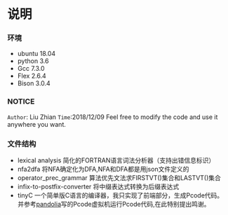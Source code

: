 # 说明

### 环境
- ubuntu 18.04
- python 3.6
- Gcc 7.3.0
- Flex 2.6.4
- Bison 3.0.4


### NOTICE
`Author`: Liu Zhian
`Time`:2018/12/09
Feel free to modify the code and use it anywhere you want.

### 文件结构
- lexical analysis
简化的FORTRAN语言词法分析器（支持出错信息标识）
- nfa2dfa
将NFA确定化为DFA,NFA和DFA都是用json文件定义的
- operator_prec_grammar
算法优先文法求FIRSTVT()集合和LASTVT()集合
- infix-to-postfix-converter
将中缀表达式转换为后缀表达式
- tinyC
一个简单版C语言的编译器，我只实现了前端部分，生成Pcode代码。并参考[pandolia](http://pandolia.net/tinyc/index.html)写的Pcode虚拟机运行Pcode代码,在此特别提出鸣谢。
